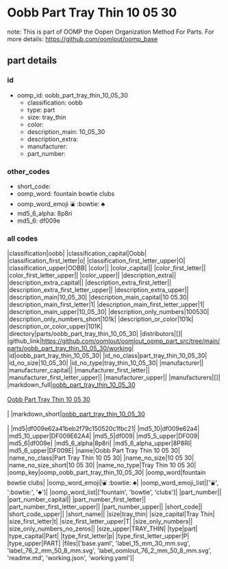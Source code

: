# Oobb Part Tray Thin 10 05 30  

note: This is part of OOMP the Oopen Organization Method For Parts. For more details: https://github.com/oomlout/oomp_base

##  part details





### id
* oomp_id: oobb_part_tray_thin_10_05_30
  * classification: oobb
  * type: part
  * size: tray_thin
  * color: 
  * description_main: 10_05_30
  * description_extra: 
  * manufacturer: 
  * part_number: 

### other_codes
* short_code: 
* oomp_word: fountain bowtie clubs
* oomp_word_emoji :fountain: :bowtie: :clubs:
* md5_6_alpha: 8p8ri
* md5_6: df009e

### all codes 
|classification|oobb|
|classification_capital|Oobb|
|classification_first_letter|o|
|classification_first_letter_upper|O|
|classification_upper|OOBB|
|color||
|color_capital||
|color_first_letter||
|color_first_letter_upper||
|color_upper||
|description_extra||
|description_extra_capital||
|description_extra_first_letter||
|description_extra_first_letter_upper||
|description_extra_upper||
|description_main|10_05_30|
|description_main_capital|10 05.30|
|description_main_first_letter|1|
|description_main_first_letter_upper|1|
|description_main_upper|10_05_30|
|description_only_numbers|100530|
|description_only_numbers_short|101k|
|description_or_color|101k|
|description_or_color_upper|101K|
|directory|parts/oobb_part_tray_thin_10_05_30|
|distributors|[]|
|github_link|https://github.com/oomlout/oomlout_oomp_part_src/tree/main/parts/oobb_part_tray_thin_10_05_30/working|
|id|oobb_part_tray_thin_10_05_30|
|id_no_class|part_tray_thin_10_05_30|
|id_no_size|10_05_30|
|id_no_type|tray_thin_10_05_30|
|manufacturer||
|manufacturer_capital||
|manufacturer_first_letter||
|manufacturer_first_letter_upper||
|manufacturer_upper||
|manufacturers|[]|
|markdown_full|[oobb_part_tray_thin_10_05_30](https://github.com/oomlout/oomlout_oomp_part_src/tree/main/parts/oobb_part_tray_thin_10_05_30/working)<br>[](https://github.com/oomlout/oomlout_oomp_part_src/tree/main/parts/oobb_part_tray_thin_10_05_30/working)<br>[Oobb Part Tray Thin 10 05 30](https://github.com/oomlout/oomlout_oomp_part_src/tree/main/parts/oobb_part_tray_thin_10_05_30/working)<br><br>|
|markdown_short|[oobb_part_tray_thin_10_05_30](https://github.com/oomlout/oomlout_oomp_part_src/tree/main/parts/oobb_part_tray_thin_10_05_30/working)<br><br>|
|md5|df009e62a41beb2f79c150520c1fbc21|
|md5_10|df009e62a4|
|md5_10_upper|DF009E62A4|
|md5_5|df009|
|md5_5_upper|DF009|
|md5_6|df009e|
|md5_6_alpha|8p8ri|
|md5_6_alpha_upper|8P8RI|
|md5_6_upper|DF009E|
|name|Oobb Part Tray Thin 10 05 30|
|name_no_class|Part Tray Thin 10 05 30|
|name_no_size|10 05 30|
|name_no_size_short|10 05 30|
|name_no_type|Tray Thin 10 05 30|
|oomp_key|oomp_oobb_part_tray_thin_10_05_30|
|oomp_word|fountain bowtie clubs|
|oomp_word_emoji|:fountain: :bowtie: :clubs:|
|oomp_word_emoji_list|[':fountain:', ':bowtie:', ':clubs:']|
|oomp_word_list|['fountain', 'bowtie', 'clubs']|
|part_number||
|part_number_capital||
|part_number_first_letter||
|part_number_first_letter_upper||
|part_number_upper||
|short_code||
|short_code_upper||
|short_name||
|size|tray_thin|
|size_capital|Tray Thin|
|size_first_letter|t|
|size_first_letter_upper|T|
|size_only_numbers||
|size_only_numbers_no_zeros||
|size_upper|TRAY_THIN|
|type|part|
|type_capital|Part|
|type_first_letter|p|
|type_first_letter_upper|P|
|type_upper|PART|
|files|['base.yaml', 'label_15_mm_30_mm.svg', 'label_76_2_mm_50_8_mm.svg', 'label_oomlout_76_2_mm_50_8_mm.svg', 'readme.md', 'working.json', 'working.yaml']|
